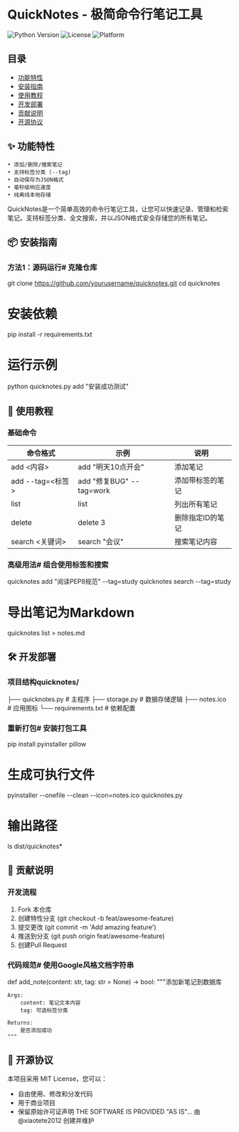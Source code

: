 ﻿# QuickNotes - 极简命令行笔记工具

![Python Version](https://img.shields.io/badge/python-3.7%2B-blue)
![License](https://img.shields.io/badge/license-MIT-green)
![Platform](https://img.shields.io/badge/platform-Windows%20%7C%20macOS%20%7C%20Linux-lightgrey)

## 目录
- [功能特性](#-功能特性)
- [安装指南](#-安装指南)
- [使用教程](#-使用教程)
- [开发部署](#-开发部署)
- [贡献说明](#-贡献说明)
- [开源协议](#-开源协议)

## ✨ 功能特性

```text
• 添加/删除/搜索笔记
• 支持标签分类 (--tag)
• 自动保存为JSON格式
• 毫秒级响应速度
• 纯离线本地存储

```
QuickNotes是一个简单高效的命令行笔记工具，让您可以快速记录、管理和检索笔记。支持标签分类、全文搜索，并以JSON格式安全存储您的所有笔记。

## 📦 安装指南

### 方法1：源码运行# 克隆仓库
git clone https://github.com/yourusername/quicknotes.git
cd quicknotes

# 安装依赖
pip install -r requirements.txt

# 运行示例
python quicknotes.py add "安装成功测试"
## 🚀 使用教程

### 基础命令
| 命令格式               | 示例                          | 说明                 |
|------------------------|-------------------------------|----------------------|
| add <内容>             | add "明天10点开会"            | 添加笔记             |
| add --tag=<标签>       | add "修复BUG" --tag=work      | 添加带标签的笔记     |
| list                   | list                          | 列出所有笔记         |
| delete <ID>            | delete 3                      | 删除指定ID的笔记     |
| search <关键词>        | search "会议"                 | 搜索笔记内容         |

### 高级用法# 组合使用标签和搜索
quicknotes add "阅读PEP8规范" --tag=study
quicknotes search --tag=study

# 导出笔记为Markdown
quicknotes list > notes.md
## 🛠️ 开发部署

### 项目结构quicknotes/
├── quicknotes.py     # 主程序
├── storage.py        # 数据存储逻辑
├── notes.ico         # 应用图标
└── requirements.txt  # 依赖配置
### 重新打包# 安装打包工具
pip install pyinstaller pillow

# 生成可执行文件
pyinstaller --onefile --clean --icon=notes.ico quicknotes.py

# 输出路径
ls dist/quicknotes*
## 🤝 贡献说明

### 开发流程
1. Fork 本仓库
2. 创建特性分支 (git checkout -b feat/awesome-feature)
3. 提交更改 (git commit -m 'Add amazing feature')
4. 推送到分支 (git push origin feat/awesome-feature)
5. 创建Pull Request

### 代码规范# 使用Google风格文档字符串
def add_note(content: str, tag: str = None) -> bool:
    """添加新笔记到数据库
    
    Args:
        content: 笔记文本内容
        tag: 可选标签分类
    
    Returns:
        是否添加成功
    """
## 📜 开源协议
本项目采用 MIT License，您可以：
- 自由使用、修改和分发代码
- 用于商业项目
- 保留原始许可证声明
THE SOFTWARE IS PROVIDED "AS IS"...
由 @xiaotete2012 创建并维护
    